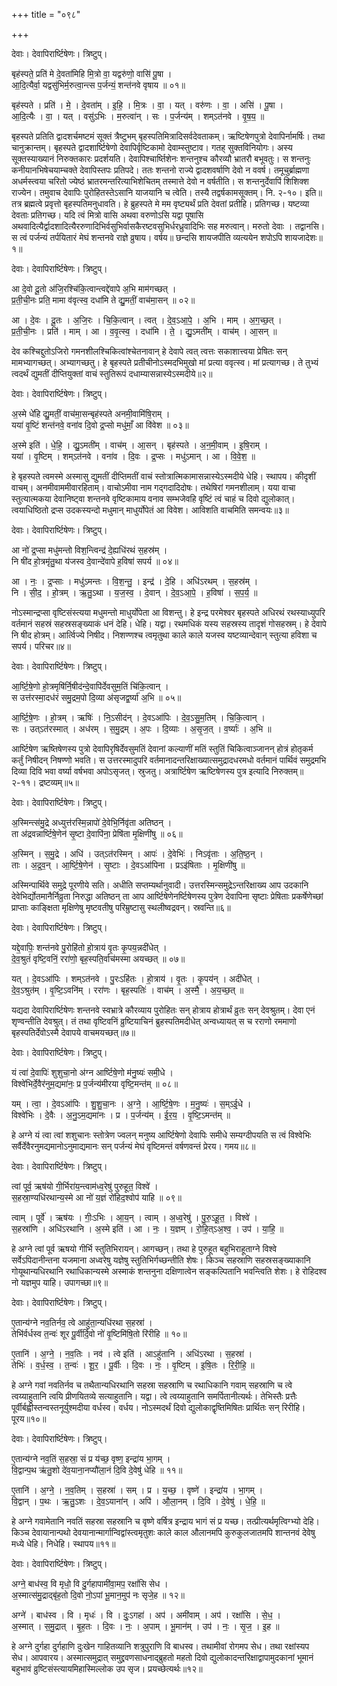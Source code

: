 +++
title = "०९८"

+++


देवाः। देवापिरार्ष्टिषेणः। त्रिष्टुप्।

बृह॑स्पते॒ प्रति॑ मे दे॒वता॑मिहि मि॒त्रो वा॒ यद्वरु॑णो॒ वासि॑ पू॒षा ।  
आ॒दि॒त्यैर्वा॒ यद्वसु॑भिर्म॒रुत्वा॒न्त्स प॒र्जन्यं॒ शन्त॑नवे वृषाय ॥ ०१॥

बृह॑स्पते । प्रति॑ । मे॒ । दे॒वता॑म् । इ॒हि॒ । मि॒त्रः । वा॒ । यत् । वरु॑णः । वा॒ । असि॑ । पू॒षा ।  
आ॒दि॒त्यैः । वा॒ । यत् । वसु॑ऽभिः । म॒रुत्वा॑न् । सः । प॒र्जन्य॑म् । शम्ऽत॑नवे । वृ॒ष॒य॒ ॥

बृहस्पते प्रतिति द्वादशर्चमष्टमं सूक्तं त्रैष्टुभम् बृहस्पतिमित्रादिसर्वदेवताकम्। ऋष्टिषेणपुत्रो देवापिर्नामर्षिः। तथा चानुक्रान्तम्। बृहस्पते द्वादशार्ष्टिषेणो देवापिर्वृष्टिकामो देवाम्स्तुष्टाव। गतह् सुक्तविनियोगः। अस्य सूक्तस्याख्यानं निरुक्तकारः प्रदर्शयति। देवापिश्चार्ष्तिशेनः शन्तनुश्च कौरव्यौ भ्रातरौ बभूवतुः। स शन्तनुः कनीयानभिषेचयाम्चक्ते देवापिस्तपः प्रतिपदे। ततः शन्तनो राज्ये द्वादशवर्षाणि देवो न ववर्ष। तमूचुर्ब्राह्मणा अधर्मस्त्वया चरितो ज्येष्ठं भ्रातरमन्तरित्याभिशेचितम् तस्मात्ते देवो न वर्षतीति। स शन्तनुर्देवापिं शिशिक्श राज्येन। तमुवाच देवापिः पुरोहितस्तेऽसानि याजयानि च त्वेति। तस्यै तद्वर्षकामसूक्तम्। नि. २-१०। इति॥तत्र ब्रह्मत्वे प्रवृत्तो बृहस्पतिमनुधावति। हे ब्रुहस्पते मे मम वृष्ट्यर्थं प्रति देवतां प्रतीहि। प्रतिगच्छ। यष्टव्या देवताः प्रतिगच्छ। यदि त्वं मित्रो वासि अथवा वरुणोऽसि यद्वा पूषासि अथवादित्यैर्द्वादशादित्यैररुणादिभिर्वसुभिर्वासकैरष्टवसुभिर्धरध्रुवादिभिः सह मरुत्वान्। मरुतो देवाः । तद्वानसि। स त्वं पर्जन्यं तर्पयितारं मेघं शन्तनवे राज्ञे व्रुषाय। वर्षय॥ छन्दसि शायजपीति व्यत्ययेन शपोऽपि शायजादेशः॥१॥

देवाः। देवापिरार्ष्टिषेणः। त्रिष्टुप्।

आ दे॒वो दू॒तो अ॑जि॒रश्चि॑कि॒त्वान्त्वद्दे॑वापे अ॒भि माम॑गच्छत् ।  
प्र॒ती॒ची॒नः प्रति॒ मामा व॑वृत्स्व॒ दधा॑मि ते द्यु॒मतीं॒ वाच॑मा॒सन् ॥ ०२॥

आ । दे॒वः । दू॒तः । अ॒जि॒रः । चि॒कि॒त्वान् । त्वत् । दे॒व॒ऽआ॒पे॒ । अ॒भि । माम् । अ॒ग॒च्छ॒त् ।  
प्र॒ती॒ची॒नः । प्रति॑ । माम् । आ । व॒वृ॒त्स्व॒ । दधा॑मि । ते॒ । द्यु॒ऽमती॑म् । वाच॑म् । आ॒सन् ॥

देव कश्चिद्दुतोऽजिरो गमनशीलश्चिकित्वांश्चेतनावान् हे देवापे त्वत् त्वत्तः सकाशात्त्वया प्रेषितः सन् मामभ्यागच्छत्। अभ्यागच्छतु। हे बृहस्पते प्रतीचीनोऽस्मदभिमुखो मां प्रत्या ववृत्स्व। मां प्रत्यागच्छ। ते तुभ्यं त्वदर्थं द्युमतीं दीप्तियुक्तां वाचं स्तुतिरूपं दधाम्यासन्नास्येऽस्मदीये॥२॥

देवाः। देवापिरार्ष्टिषेणः। त्रिष्टुप्।

अ॒स्मे धे॑हि द्यु॒मतीं॒ वाच॑मा॒सन्बृह॑स्पते अनमी॒वामि॑षि॒राम् ।  
यया॑ वृ॒ष्टिं शन्त॑नवे॒ वना॑व दि॒वो द्र॒प्सो मधु॑माँ॒ आ वि॑वेश ॥ ०३॥

अ॒स्मे इति॑ । धे॒हि॒ । द्यु॒ऽमती॑म् । वाच॑म् । आ॒सन् । बृह॑स्पते । अ॒न॒मी॒वाम् । इ॒षि॒राम् ।  
यया॑ । वृ॒ष्टिम् । शम्ऽत॑नवे । वना॑व । दि॒वः । द्र॒प्सः । मधु॑ऽमान् । आ । वि॒वे॒श॒ ॥

हे बृहस्पते त्वमस्मे अस्मासु द्युमतीं दीप्तिमतीं वाचं स्तोत्रात्मिकामासन्नास्येऽस्मदीये धेहि। स्थापय। कीदृशीं वाचम्। अनमीवाममीवारहिताम्। वाचोऽमीवा नाम गद्गदादिदोषः। तथेषिरां गमनशीलाम्। यया वाचा स्तुत्यात्मकया देवानिष्ट्वा शन्तनवे वृष्टिकामाय वनाव सम्भजेवहि वृष्टिं त्वं चाहं च दिवो द्युलोकात्। त्वयाधिष्ठितो द्रप्स उदकस्यन्दो मधुमान् माधुर्योपेतं आ विवेश। आविशति वाचमिति समन्वयः॥३॥

देवाः। देवापिरार्ष्टिषेणः। त्रिष्टुप्।

आ नो॑ द्र॒प्सा मधु॑मन्तो विश॒न्त्विन्द्र॑ दे॒ह्यधि॑रथं स॒हस्र॑म् ।  
नि षी॑द हो॒त्रमृ॑तु॒था य॑जस्व दे॒वान्दे॑वापे ह॒विषा॑ सपर्य ॥ ०४॥

आ । नः॒ । द्र॒प्साः । मधु॑ऽमन्तः । वि॒श॒न्तु॒ । इन्द्र॑ । दे॒हि । अधि॑ऽरथम् । स॒हस्र॑म् ।  
नि । सी॒द॒ । हो॒त्रम् । ऋ॒तु॒ऽथा । य॒ज॒स्व॒ । दे॒वान् । दे॒व॒ऽआ॒पे॒ । ह॒विषा॑ । स॒प॒र्य॒ ॥

नोऽस्मान्द्रप्सा वृष्टिसंस्त्यया मधुमन्तो माधुर्योपेता आ विशन्तु। हे इन्द्र परमेश्वर बृहस्पते अधिरथं रथस्याध्युपरि वर्तमानं सहस्रं सहस्रसङ्ख्याकं धनं देहि। धेहि। यद्वा। रथमधिकं यस्य सहस्रस्य तादृशं गोसहस्रम्। हे देवापे नि षीद होत्रम्। आर्त्विज्ये निषीद। निशण्णश्च त्वमृतुथा काले काले यजस्व यष्टव्यान्देवान् स्तुत्या हविशा च सपर्य। परिचर॥४॥

देवाः। देवापिरार्ष्टिषेणः। त्रिष्टुप्।

आ॒र्ष्टि॒षे॒णो हो॒त्रमृषि॑र्नि॒षीद॑न्दे॒वापि॑र्देवसुम॒तिं चि॑कि॒त्वान् ।  
स उत्त॑रस्मा॒दध॑रं समु॒द्रम॒पो दि॒व्या अ॑सृजद्व॒र्ष्या॑ अ॒भि ॥ ०५॥

आ॒र्ष्टि॒षे॒णः । हो॒त्रम् । ऋषिः॑ । नि॒ऽसीद॑न् । दे॒वऽआ॑पिः । दे॒व॒ऽसु॒म॒तिम् । चि॒कि॒त्वान् ।  
सः । उत्ऽत॑रस्मात् । अध॑रम् । स॒मु॒द्रम् । अ॒पः । दि॒व्याः । अ॒सृ॒ज॒त् । व॒र्ष्याः॑ । अ॒भि ॥

आर्ष्टिषेण ऋष्तिषेणस्य पुत्रो देवापिरृषिर्देवसुमतिं देवानां कल्याणीं मतिं स्तुतिं चिकित्वाञ्जानन् होत्रं होतृकर्म कर्तुं निषीदन् निषण्णो भवति। स उत्तरस्मादुपरि वर्तमानादन्तरिक्षाख्यात्समुद्रादधरमधो वर्तमानं पार्थिवं समुद्रमभि दिव्या दिवि भवा वर्ष्या वर्षभवा अपोऽसृजत्। स्रुजतु। अत्रार्ष्टिषेण ऋष्टिषेणस्य पुत्र इत्यादि निरुक्तम्॥ २-११। द्रष्टव्यम्॥५॥

देवाः। देवापिरार्ष्टिषेणः। त्रिष्टुप्।

अ॒स्मिन्त्स॑मु॒द्रे अध्युत्त॑रस्मि॒न्नापो॑ दे॒वेभि॒र्निवृ॑ता अतिष्ठन् ।  
ता अ॑द्रवन्नार्ष्टिषे॒णेन॑ सृ॒ष्टा दे॒वापि॑ना॒ प्रेषि॑ता मृ॒क्षिणी॑षु ॥ ०६॥

अ॒स्मिन् । स॒मु॒द्रे । अधि॑ । उत्ऽत॑रस्मिन् । आपः॑ । दे॒वेभिः॑ । निऽवृ॑ताः । अ॒ति॒ष्ठ॒न् ।  
ताः । अ॒द्र॒व॒न् । आ॒र्ष्टि॒षे॒णेन॑ । सृ॒ष्टाः । दे॒वऽआ॑पिना । प्रऽइ॑षिताः । मृ॒क्षिणी॑षु ॥

अस्मिन्पार्थिवे समुद्रे पूरणीये सति। अधीति सप्तम्यर्थानुवादी। उत्तरस्मिन्समुद्रेऽन्तरिक्षाख्य आप उदकानि देवेभिर्द्योतमानैर्निव्रुता निरुद्धा अतिष्ठन् ता आप आर्ष्टिषेणेनर्ष्टिषेणस्य पुत्रेण देवापिना सृष्टाः प्रेषिताः प्रकर्षेणेच्छां प्राप्ताः काङ्क्षिता मृक्षिणेषु मृष्टवतीषु परिम्रुष्टासु स्थलीष्वद्रवन्। स्रवन्ति॥६॥

देवाः। देवापिरार्ष्टिषेणः। त्रिष्टुप्।

यद्दे॒वापिः॒ शन्त॑नवे पु॒रोहि॑तो हो॒त्राय॑ वृ॒तः कृ॒पय॒न्नदी॑धेत् ।  
दे॒व॒श्रुतं॑ वृष्टि॒वनिं॒ ररा॑णो॒ बृह॒स्पति॒र्वाच॑मस्मा अयच्छत् ॥ ०७॥

यत् । दे॒वऽआ॑पिः । शम्ऽत॑नवे । पु॒रःऽहि॑तः । हो॒त्राय॑ । वृ॒तः । कृ॒पय॑न् । अदी॑धेत् ।  
दे॒व॒ऽश्रुत॑म् । वृ॒ष्टि॒ऽवनि॑म् । ररा॑णः । बृह॒स्पतिः॑ । वाच॑म् । अ॒स्मै॒ । अ॒य॒च्छ॒त् ॥

यद्यदा देवापिरार्ष्टिषेणः शन्तनवे स्वभ्रात्रे कौरव्याय पुरोहितः सन् होत्राय होत्रार्थं व्रुतः सन् देवश्रुतम्। देवा एनं शृण्वन्तीति देवश्रुत्। तं तथा वृष्टिवनिं व्रुष्टियाचिनं ब्रुहस्पतिमदीधेत् अन्वध्यायत् स च रराणो रममाणो बृहस्पतिर्देवोऽस्मै देवापये वाचमयच्छत्॥७॥

देवाः। देवापिरार्ष्टिषेणः। त्रिष्टुप्।

यं त्वा॑ दे॒वापिः॑ शुशुचा॒नो अ॑ग्न आर्ष्टिषे॒णो म॑नु॒ष्यः॑ समी॒धे ।  
विश्वे॑भिर्दे॒वैर॑नुम॒द्यमा॑नः॒ प्र प॒र्जन्य॑मीरया वृष्टि॒मन्त॑म् ॥ ०८॥

यम् । त्वा॒ । दे॒वऽआ॑पिः । शु॒शु॒चा॒नः । अ॒ग्ने॒ । आ॒र्ष्टि॒षे॒णः । म॒नु॒ष्यः॑ । स॒म्ऽई॒धे ।  
विश्वे॑भिः । दे॒वैः । अ॒नु॒ऽम॒द्यमा॑नः । प्र । प॒र्जन्य॑म् । ई॒र॒य॒ । वृ॒ष्टि॒ऽमन्त॑म् ॥

हे अग्ने यं त्वा त्वां शशुचानः स्तोत्रेण ज्वलन् मनुष्य आर्ष्टिषेणो देवापिः समीधे सम्यग्दीपयति स त्वं विश्वेभिः सर्वैर्देवैरनुमद्यमानोऽनुमाद्यमानः सन् पर्जन्यं मेघं वृष्टिमन्तं वर्षणवन्तं प्रेरय। गमय॥८॥

देवाः। देवापिरार्ष्टिषेणः। त्रिष्टुप्।

त्वां पूर्व॒ ऋष॑यो गी॒र्भिरा॑य॒न्त्वाम॑ध्व॒रेषु॑ पुरुहूत॒ विश्वे॑ ।  
स॒हस्रा॒ण्यधि॑रथान्य॒स्मे आ नो॑ य॒ज्ञं रो॑हिद॒श्वोप॑ याहि ॥ ०९॥

त्वाम् । पूर्वे॑ । ऋष॑यः । गीः॒ऽभिः । आ॒य॒न् । त्वाम् । अ॒ध्व॒रेषु॑ । पु॒रु॒ऽहू॒त॒ । विश्वे॑ ।  
स॒हस्रा॑णि । अधि॑ऽरथानि । अ॒स्मे इति॑ । आ । नः॒ । य॒ज्ञम् । रो॒हि॒त्ऽअ॒श्व॒ । उप॑ । या॒हि॒ ॥

हे अग्ने त्वां पूर्व ऋषयो गीर्भि स्तुतिभिरायन्। आगच्छन्। तथा हे पुरुहूत बहुभिराहूताग्ने विश्वे सर्वेऽपिदानीन्तना यजमाना अध्वरेषु यज्ञेषु स्तुतिभिर्गच्छन्तीति शेषः। किञ्च सहस्राणि सहस्रसङ्ख्याकानि गोयूथान्यधिरथानि रथाधिकान्यस्मे अस्माकं शन्तनुना दक्षिणात्वेन सङ्कल्पितानि भवन्त्विति शेशः। हे रोहिदश्व नो यज्ञमुप याहि। उपागच्छा॥९॥

देवाः। देवापिरार्ष्टिषेणः। त्रिष्टुप्।

ए॒तान्य॑ग्ने नव॒तिर्नव॒ त्वे आहु॑ता॒न्यधि॑रथा स॒हस्रा॑ ।  
तेभि॑र्वर्धस्व त॒न्वः॑ शूर पू॒र्वीर्दि॒वो नो॑ वृ॒ष्टिमि॑षि॒तो रि॑रीहि ॥ १०॥

ए॒तानि॑ । अ॒ग्ने॒ । न॒व॒तिः । नव॑ । त्वे इति॑ । आऽहु॑तानि । अधि॑ऽरथा । स॒हस्रा॑ ।  
तेभिः॑ । व॒र्ध॒स्व॒ । त॒न्वः॑ । शू॒र॒ । पू॒र्वीः । दि॒वः । नः॒ । वृ॒ष्टिम् । इ॒षि॒तः । रि॒री॒हि॒ ॥

हे अग्ने गवां नवतिर्नव च तथैतान्यधिरथानि सहस्रा सहस्राणि च रथाधिकानि गवाम् सहस्राणि च त्वे त्वय्याहुतानि त्वयि प्रीणयितव्ये सत्याहुतानि। यद्वा। त्वे त्वय्याहुतानि समर्पितानीत्यर्थः। तेभिस्तैः प्रत्तैः पूर्वीर्बह्वीस्तन्वस्तनूर्युश्मदीया वर्धस्व। वर्धय। नोऽस्मदर्थं दिवो द्युलोकाद्वृष्तिमिषितः प्रार्थितः सन् रिरीहि। पूरय॥१०॥

देवाः। देवापिरार्ष्टिषेणः। त्रिष्टुप्।

ए॒तान्य॑ग्ने नव॒तिं स॒हस्रा॒ सं प्र य॑च्छ॒ वृष्ण॒ इन्द्रा॑य भा॒गम् ।  
वि॒द्वान्प॒थ ऋ॑तु॒शो दे॑व॒याना॒नप्यौ॑ला॒नं दि॒वि दे॒वेषु॑ धेहि ॥ ११॥

ए॒तानि॑ । अ॒ग्ने॒ । न॒व॒तिम् । स॒हस्रा॑ । सम् । प्र । य॒च्छ॒ । वृष्णे॑ । इन्द्रा॑य । भा॒गम् ।  
वि॒द्वान् । प॒थः । ऋ॒तु॒ऽशः । दे॒व॒ऽयाना॑न् । अपि॑ । औ॒ला॒नम् । दि॒वि । दे॒वेषु॑ । धे॒हि॒ ॥

हे अग्ने गवामेतानि नवतिं सहस्रा सहस्रानि च वृष्णे वर्षित्र इन्द्राय भागं सं प्र यच्छ। तत्प्रीत्यर्थमृत्विग्भ्यो देहि। किञ्च देवायानान्पथो देवयानान्मार्गान्विद्वांस्त्वमृतुशः काले काल औलानमपि कुरुकुलजातमपि शान्तनवं देवेषु मध्ये धेहि। निधेहि। स्थापय॥११॥

देवाः। देवापिरार्ष्टिषेणः। त्रिष्टुप्।

अग्ने॒ बाध॑स्व॒ वि मृधो॒ वि दु॒र्गहापामी॑वा॒मप॒ रक्षां॑सि सेध ।  
अ॒स्मात्स॑मु॒द्राद्बृ॑ह॒तो दि॒वो नो॒ऽपां भू॒मान॒मुप॑ नः सृजे॒ह ॥ १२॥

अग्ने॑ । बाध॑स्व । वि । मृधः॑ । वि । दुः॒ऽगहा॑ । अप॑ । अमी॑वाम् । अप॑ । रक्षां॑सि । से॒ध॒ ।  
अ॒स्मात् । स॒मु॒द्रात् । बृ॒ह॒तः । दि॒वः । नः॒ । अ॒पाम् । भू॒मान॑म् । उप॑ । नः॒ । सृ॒ज॒ । इ॒ह ॥

हे अग्ने दुर्गहा दुर्गहाणि दुःखेन गाहितव्यानि शत्रुपुराणि वि बाधस्व। तथामीवां रोगमप सेध। तथा रक्षांस्यप सेध। आपवारय। अस्मात्समुद्रात् समुद्द्रवणसाधनाद्ब्रुहतो महतो दिवो द्युलोकादन्तरिक्षाद्वापामुदकानां भूमानं बहुभावं व्रुष्टिसंस्त्यायमिहास्मिल्लोक उप सृज। प्रयच्छेत्यर्थः॥१२॥